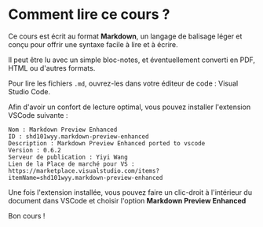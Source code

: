 # Comment lire ce cours ?

Ce cours est écrit au format **Markdown**, un langage de balisage léger et conçu pour offrir une syntaxe facile à lire et à écrire.

Il peut être lu avec un simple bloc-notes, et éventuellement converti en PDF, HTML ou d'autres formats.

Pour lire les fichiers `.md`, ouvrez-les dans votre éditeur de code : Visual Studio Code.

Afin d'avoir un confort de lecture optimal, vous pouvez installer l'extension VSCode suivante :

    Nom : Markdown Preview Enhanced
    ID : shd101wyy.markdown-preview-enhanced
    Description : Markdown Preview Enhanced ported to vscode
    Version : 0.6.2
    Serveur de publication : Yiyi Wang
    Lien de la Place de marché pour VS : https://marketplace.visualstudio.com/items?itemName=shd101wyy.markdown-preview-enhanced

Une fois l'extension installée, vous pouvez faire un clic-droit à l'intérieur du document dans VSCode et choisir l'option **Markdown Preview Enhanced**

Bon cours !